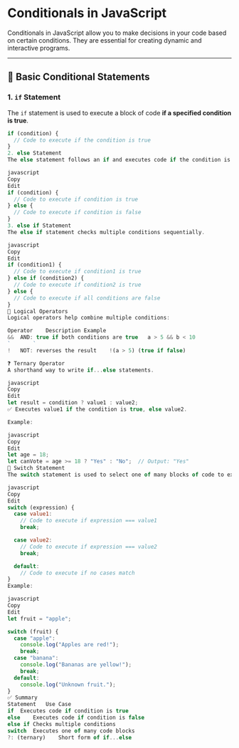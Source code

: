 # Conditionals in JavaScript

Conditionals in JavaScript allow you to make decisions in your code based on certain conditions. They are essential for creating dynamic and interactive programs.

---

## 🧠 Basic Conditional Statements

### 1. `if` Statement
The `if` statement is used to execute a block of code **if a specified condition is true**.

```javascript
if (condition) {
  // Code to execute if the condition is true
}
2. else Statement
The else statement follows an if and executes code if the condition is false.

javascript
Copy
Edit
if (condition) {
  // Code to execute if condition is true
} else {
  // Code to execute if condition is false
}
3. else if Statement
The else if statement checks multiple conditions sequentially.

javascript
Copy
Edit
if (condition1) {
  // Code to execute if condition1 is true
} else if (condition2) {
  // Code to execute if condition2 is true
} else {
  // Code to execute if all conditions are false
}
🔗 Logical Operators
Logical operators help combine multiple conditions:

Operator	Description	Example
&&	AND: true if both conditions are true	a > 5 && b < 10
`		`
!	NOT: reverses the result	!(a > 5) (true if false)

❓ Ternary Operator
A shorthand way to write if...else statements.

javascript
Copy
Edit
let result = condition ? value1 : value2;
✅ Executes value1 if the condition is true, else value2.

Example:

javascript
Copy
Edit
let age = 18;
let canVote = age >= 18 ? "Yes" : "No";  // Output: "Yes"
🔁 Switch Statement
The switch statement is used to select one of many blocks of code to execute.

javascript
Copy
Edit
switch (expression) {
  case value1:
    // Code to execute if expression === value1
    break;

  case value2:
    // Code to execute if expression === value2
    break;

  default:
    // Code to execute if no cases match
}
Example:

javascript
Copy
Edit
let fruit = "apple";

switch (fruit) {
  case "apple":
    console.log("Apples are red!");
    break;
  case "banana":
    console.log("Bananas are yellow!");
    break;
  default:
    console.log("Unknown fruit.");
}
✅ Summary
Statement	Use Case
if	Executes code if condition is true
else	Executes code if condition is false
else if	Checks multiple conditions
switch	Executes one of many code blocks
?: (ternary)	Short form of if...else
